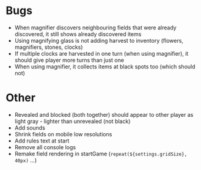 # Bugs

- When magnifier discovers neighbouring fields that were already discovered, it still shows already discovered items
- Using magnifying glass is not adding harvest to inventory (flowers, magnifiers, stones, clocks)
- If multiple clocks are harvested in one turn (when using magnifier), it should give player more turns than just one
- When using magnifier, it collects items at black spots too (which should not)

# Other

- Revealed and blocked (both together) should appear to other player as light gray - lighter than unrevealed (not black)
- Add sounds
- Shrink fields on mobile low resolutions
- Add rules text at start
- Remove all console logs
- Remake field rendering in startGame (`repeat(${settings.gridSize}, 40px)` ...)
